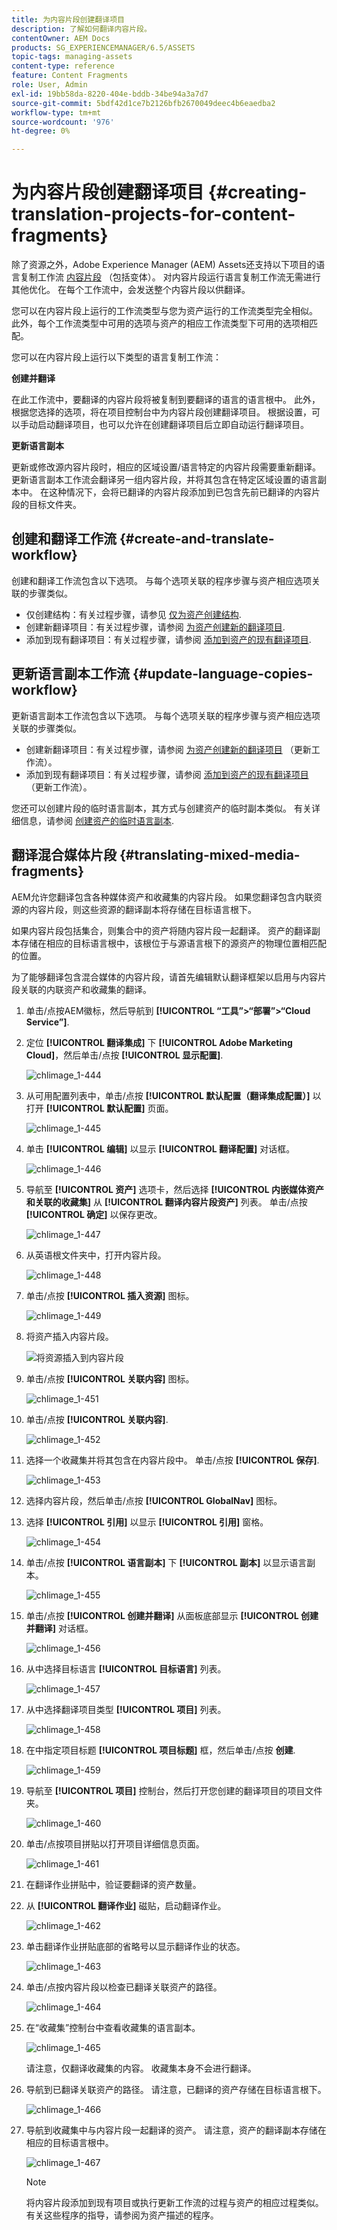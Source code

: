 ```yaml
---
title: 为内容片段创建翻译项目
description: 了解如何翻译内容片段。
contentOwner: AEM Docs
products: SG_EXPERIENCEMANAGER/6.5/ASSETS
topic-tags: managing-assets
content-type: reference
feature: Content Fragments
role: User, Admin
exl-id: 19bb58da-8220-404e-bddb-34be94a3a7d7
source-git-commit: 5bdf42d1ce7b2126bfb2670049deec4b6eaedba2
workflow-type: tm+mt
source-wordcount: '976'
ht-degree: 0%

---
```


# 为内容片段创建翻译项目 {#creating-translation-projects-for-content-fragments}

除了资源之外，Adobe Experience Manager (AEM) Assets还支持以下项目的语言复制工作流 [内容片段](/help/assets/content-fragments/content-fragments.md) （包括变体）。 对内容片段运行语言复制工作流无需进行其他优化。 在每个工作流中，会发送整个内容片段以供翻译。

您可以在内容片段上运行的工作流类型与您为资产运行的工作流类型完全相似。 此外，每个工作流类型中可用的选项与资产的相应工作流类型下可用的选项相匹配。

您可以在内容片段上运行以下类型的语言复制工作流：

**创建并翻译**

在此工作流中，要翻译的内容片段将被复制到要翻译的语言的语言根中。 此外，根据您选择的选项，将在项目控制台中为内容片段创建翻译项目。 根据设置，可以手动启动翻译项目，也可以允许在创建翻译项目后立即自动运行翻译项目。

**更新语言副本**

更新或修改源内容片段时，相应的区域设置/语言特定的内容片段需要重新翻译。 更新语言副本工作流会翻译另一组内容片段，并将其包含在特定区域设置的语言副本中。 在这种情况下，会将已翻译的内容片段添加到已包含先前已翻译的内容片段的目标文件夹。

## 创建和翻译工作流 {#create-and-translate-workflow}

创建和翻译工作流包含以下选项。 与每个选项关联的程序步骤与资产相应选项关联的步骤类似。

* 仅创建结构：有关过程步骤，请参见 [仅为资产创建结构](translation-projects.md#create-structure-only).
* 创建新翻译项目：有关过程步骤，请参阅 [为资产创建新的翻译项目](translation-projects.md#create-a-new-translation-project).
* 添加到现有翻译项目：有关过程步骤，请参阅 [添加到资产的现有翻译项目](translation-projects.md#add-to-existing-translation-project).

## 更新语言副本工作流 {#update-language-copies-workflow}

更新语言副本工作流包含以下选项。 与每个选项关联的程序步骤与资产相应选项关联的步骤类似。

* 创建新翻译项目：有关过程步骤，请参阅 [为资产创建新的翻译项目](translation-projects.md#create-a-new-translation-project) （更新工作流）。
* 添加到现有翻译项目：有关过程步骤，请参阅 [添加到资产的现有翻译项目](translation-projects.md#add-to-existing-translation-project) （更新工作流）。

您还可以创建片段的临时语言副本，其方式与创建资产的临时副本类似。 有关详细信息，请参阅 [创建资产的临时语言副本](translation-projects.md#creating-temporary-language-copies).

## 翻译混合媒体片段 {#translating-mixed-media-fragments}

AEM允许您翻译包含各种媒体资产和收藏集的内容片段。 如果您翻译包含内联资源的内容片段，则这些资源的翻译副本将存储在目标语言根下。

如果内容片段包括集合，则集合中的资产将随内容片段一起翻译。 资产的翻译副本存储在相应的目标语言根中，该根位于与源语言根下的源资产的物理位置相匹配的位置。

为了能够翻译包含混合媒体的内容片段，请首先编辑默认翻译框架以启用与内容片段关联的内联资产和收藏集的翻译。

1. 单击/点按AEM徽标，然后导航到 **[!UICONTROL “工具”>“部署”>“Cloud Service”]**.
1. 定位 **[!UICONTROL 翻译集成]** 下 **[!UICONTROL Adobe Marketing Cloud]**，然后单击/点按 **[!UICONTROL 显示配置]**.

   ![chlimage_1-444](assets/chlimage_1-444.png)

1. 从可用配置列表中，单击/点按 **[!UICONTROL 默认配置（翻译集成配置）]** 以打开 **[!UICONTROL 默认配置]** 页面。

   ![chlimage_1-445](assets/chlimage_1-445.png)

1. 单击 **[!UICONTROL 编辑]** 以显示 **[!UICONTROL 翻译配置]** 对话框。

   ![chlimage_1-446](assets/chlimage_1-446.png)

1. 导航至 **[!UICONTROL 资产]** 选项卡，然后选择 **[!UICONTROL 内嵌媒体资产和关联的收藏集]** 从 **[!UICONTROL 翻译内容片段资产]** 列表。 单击/点按 **[!UICONTROL 确定]** 以保存更改。

   ![chlimage_1-447](assets/chlimage_1-447.png)

1. 从英语根文件夹中，打开内容片段。

   ![chlimage_1-448](assets/chlimage_1-448.png)

1. 单击/点按 **[!UICONTROL 插入资源]** 图标。

   ![chlimage_1-449](assets/chlimage_1-449.png)

1. 将资产插入内容片段。

   ![将资源插入到内容片段](assets/column-view.png)

1. 单击/点按 **[!UICONTROL 关联内容]** 图标。

   ![chlimage_1-451](assets/chlimage_1-451.png)

1. 单击/点按 **[!UICONTROL 关联内容]**.

   ![chlimage_1-452](assets/chlimage_1-452.png)

1. 选择一个收藏集并将其包含在内容片段中。 单击/点按 **[!UICONTROL 保存]**.

   ![chlimage_1-453](assets/chlimage_1-453.png)

1. 选择内容片段，然后单击/点按 **[!UICONTROL GlobalNav]** 图标。
1. 选择 **[!UICONTROL 引用]** 以显示 **[!UICONTROL 引用]** 窗格。

   ![chlimage_1-454](assets/chlimage_1-454.png)

1. 单击/点按 **[!UICONTROL 语言副本]** 下 **[!UICONTROL 副本]** 以显示语言副本。

   ![chlimage_1-455](assets/chlimage_1-455.png)

1. 单击/点按 **[!UICONTROL 创建并翻译]** 从面板底部显示 **[!UICONTROL 创建并翻译]** 对话框。

   ![chlimage_1-456](assets/chlimage_1-456.png)

1. 从中选择目标语言 **[!UICONTROL 目标语言]** 列表。

   ![chlimage_1-457](assets/chlimage_1-457.png)

1. 从中选择翻译项目类型 **[!UICONTROL 项目]** 列表。

   ![chlimage_1-458](assets/chlimage_1-458.png)

1. 在中指定项目标题 **[!UICONTROL 项目标题]** 框，然后单击/点按 **创建**.

   ![chlimage_1-459](assets/chlimage_1-459.png)

1. 导航至 **[!UICONTROL 项目]** 控制台，然后打开您创建的翻译项目的项目文件夹。

   ![chlimage_1-460](assets/chlimage_1-460.png)

1. 单击/点按项目拼贴以打开项目详细信息页面。

   ![chlimage_1-461](assets/chlimage_1-461.png)

1. 在翻译作业拼贴中，验证要翻译的资产数量。
1. 从 **[!UICONTROL 翻译作业]** 磁贴，启动翻译作业。

   ![chlimage_1-462](assets/chlimage_1-462.png)

1. 单击翻译作业拼贴底部的省略号以显示翻译作业的状态。

   ![chlimage_1-463](assets/chlimage_1-463.png)

1. 单击/点按内容片段以检查已翻译关联资产的路径。

   ![chlimage_1-464](assets/chlimage_1-464.png)

1. 在“收藏集”控制台中查看收藏集的语言副本。

   ![chlimage_1-465](assets/chlimage_1-465.png)

   请注意，仅翻译收藏集的内容。 收藏集本身不会进行翻译。

1. 导航到已翻译关联资产的路径。 请注意，已翻译的资产存储在目标语言根下。

   ![chlimage_1-466](assets/chlimage_1-466.png)

1. 导航到收藏集中与内容片段一起翻译的资产。 请注意，资产的翻译副本存储在相应的目标语言根中。

   ![chlimage_1-467](assets/chlimage_1-467.png)

   >[!NOTE]
   >
   >将内容片段添加到现有项目或执行更新工作流的过程与资产的相应过程类似。 有关这些程序的指导，请参阅为资产描述的程序。
